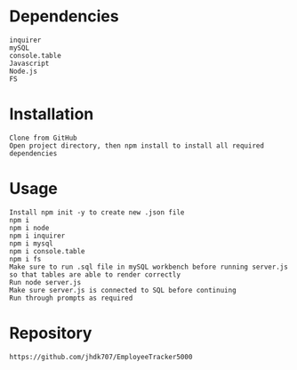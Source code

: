 # Dependencies

    inquirer
    mySQL
    console.table
    Javascript
    Node.js
    FS

# Installation

    Clone from GitHub
    Open project directory, then npm install to install all required dependencies

# Usage

    Install npm init -y to create new .json file
    npm i
    npm i node
    npm i inquirer
    npm i mysql
    npm i console.table
    npm i fs
    Make sure to run .sql file in mySQL workbench before running server.js so that tables are able to render correctly
    Run node server.js
    Make sure server.js is connected to SQL before continuing
    Run through prompts as required

# Repository

    https://github.com/jhdk707/EmployeeTracker5000
